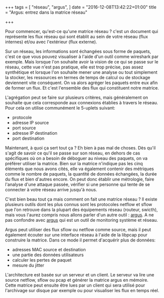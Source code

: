 +++
tags = [
  "réseau",
  "argus",
]
date = "2016-12-08T13:42:22+01:00"
title = "Argus: entrez dans la matrice réseau"

+++

Pour commencer, qu'est-ce qu'une matrice réseau ? c'est un document qui
représente les flux réseau qui sont établit au sein de votre réseau (flux
internes) et/ou avec l'extérieur (flux externe).

Sur un réseau, les informations sont échangées sous forme de paquets, c'est ce
que vous pouvez visualiser à l'aide d'un outil comme wireshark par exemple. Mais
lorsque l'on souhaite avoir la vision de ce qui se passe sur le réseau, cette
vue n'est pas pratique, elle est trop précise, pas assez synthétique et lorsque
l'on souhaite mener une analyse ou tout simplement la stocker, les ressources en
termes de temps de calcul ou de stockage deviennent vite conséquent. On va alors
agréger les paquets entre eux afin de former un flux. Et c'est l'ensemble des
flux qui constituent notre matrice.

L'agrégation peut se faire sur plusieurs critères, mais généralement on souhaite
que cela corresponde aux connexions établies à travers le réseau.  Pour cela on
utilise communément le 5-uplets suivant:

 - protocole
 - adresse IP source
 - port source
 - adresse IP destination
 - port destination

Maintenant, à quoi ça sert tout ça ? Eh bien à pas mal de choses. Dès qu'il
s'agit de savoir ce qu'il se passe sur son réseau, en dehors de cas spécifiques
où on a besoin de déboguer au niveau des paquets, on va préférer utiliser la
matrice. Bien sur la matrice n'indique pas les cinq éléments que nous avons
cités, elle va également contenir des métriques comme le nombre de paquets,
la quantité de données échangées, la durée du flux et bien d'autres encore. On
peut donc établir une métrologie, faire l'analyse d'une attaque passée, vérifier
si une personne qui tente de se connecter à votre réseau arrive jusqu'à nous.

C'est bien beau tout ça mais comment on fait une matrice réseau ?  Il existe
plusieurs outils dont les plus connus sont les protocoles netflow et sflow que
l'on retrouve dans la plupart des équipements réseau (routeur, swicth), mais
vous l'aurez compris nous allons parler d'un autre outil :
[argus](http://qosient.com/argus/). A ne pas confondre avec
[argus](http://argus.tcp4me.com/) qui est un outil de monitoring système et
réseau.

Argus peut utiliser des flux sflow ou netflow comme source, mais il peut
également écouter sur une interface réseau à l'aide de la libpcap pour
construire la matrice. Dans ce mode il permet d'acquérir plus de données:

- adresses MAC source et destination
- une partie des données utilisateurs
- calculer les pertes de paquet
- mesure du jitter

L'architecture est basée sur un serveur et un client. Le serveur va lire une
source netflow, sflow ou pcap et générer la matrice argus en mémoire. Cette
matrice peut ensuite être lues par un client qui sera utilisé pour l'archivage
sur disque par exemple ou pour visualiser les flux en temps réel.

